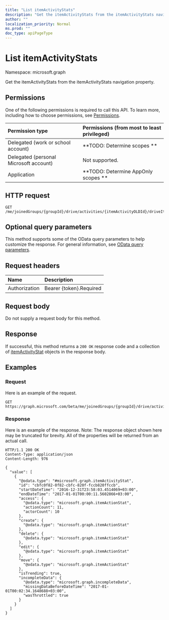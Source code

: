 ```yaml
---
title: "List itemActivityStats"
description: "Get the itemActivityStats from the itemActivityStats navigation property."
author: ""
localization_priority: Normal
ms.prod: ""
doc_type: apiPageType
---
```


# List itemActivityStats

Namespace: microsoft.graph

Get the itemActivityStats from the itemActivityStats navigation property.

## Permissions
One of the following permissions is required to call this API. To learn more, including how to choose permissions, see [Permissions](/concepts/permissions-reference.md).

|Permission type|Permissions (from most to least privileged)|
|:---|:---|
|Delegated (work or school account)|**TODO: Determine scopes **|
|Delegated (personal Microsoft account)|Not supported.|
|Application|**TODO: Determine AppOnly scopes **|

## HTTP request
<!-- {
  "blockType": "ignored"
}
-->
``` http
GET /me/joinedGroups/{groupId}/drive/activities/{itemActivityOLDId}/driveItem/analytics/itemActivityStats
```

## Optional query parameters
This method supports some of the OData query parameters to help customize the response. For general information, see [OData query parameters](/graph/query-parameters).

## Request headers
|Name|Description|
|:---|:---|
|Authorization|Bearer {token}.Required|

## Request body
Do not supply a request body for this method.

## Response
If successful, this method returns a `200 OK` response code and a collection of [itemActivityStat](../resources/itemactivitystat.md) objects in the response body.

## Examples

### Request
Here is an example of the request.
<!-- {
  "blockType": "request",
  "name": "get_itemactivitystat"
}
-->
``` http
GET https://graph.microsoft.com/beta/me/joinedGroups/{groupId}/drive/activities/{itemActivityOLDId}/driveItem/analytics/itemActivityStats
```

### Response
Here is an example of the response. Note: The response object shown here may be truncated for brevity. All of the properties will be returned from an actual call.
<!-- {
  "blockType": "response",
  "truncated": true,
  "@odata.type": "collection(microsoft.graph.itemactivitystat)"
}
-->
``` http
HTTP/1.1 200 OK
Content-Type: application/json
Content-Length: 976

{
  "value": [
    {
      "@odata.type": "#microsoft.graph.itemActivityStat",
      "id": "cbfc0f82-0f82-cbfc-820f-fccb820ffccb",
      "startDateTime": "2016-12-31T23:58:03.4514069+03:00",
      "endDateTime": "2017-01-01T00:00:11.5602866+03:00",
      "access": {
        "@odata.type": "microsoft.graph.itemActionStat",
        "actionCount": 11,
        "actorCount": 10
      },
      "create": {
        "@odata.type": "microsoft.graph.itemActionStat"
      },
      "delete": {
        "@odata.type": "microsoft.graph.itemActionStat"
      },
      "edit": {
        "@odata.type": "microsoft.graph.itemActionStat"
      },
      "move": {
        "@odata.type": "microsoft.graph.itemActionStat"
      },
      "isTrending": true,
      "incompleteData": {
        "@odata.type": "microsoft.graph.incompleteData",
        "missingDataBeforeDateTime": "2017-01-01T00:02:34.1648688+03:00",
        "wasThrottled": true
      }
    }
  ]
}
```

